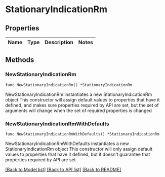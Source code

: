 # StationaryIndicationRm

## Properties

Name | Type | Description | Notes
------------ | ------------- | ------------- | -------------

## Methods

### NewStationaryIndicationRm

`func NewStationaryIndicationRm() *StationaryIndicationRm`

NewStationaryIndicationRm instantiates a new StationaryIndicationRm object
This constructor will assign default values to properties that have it defined,
and makes sure properties required by API are set, but the set of arguments
will change when the set of required properties is changed

### NewStationaryIndicationRmWithDefaults

`func NewStationaryIndicationRmWithDefaults() *StationaryIndicationRm`

NewStationaryIndicationRmWithDefaults instantiates a new StationaryIndicationRm object
This constructor will only assign default values to properties that have it defined,
but it doesn't guarantee that properties required by API are set


[[Back to Model list]](../README.md#documentation-for-models) [[Back to API list]](../README.md#documentation-for-api-endpoints) [[Back to README]](../README.md)


